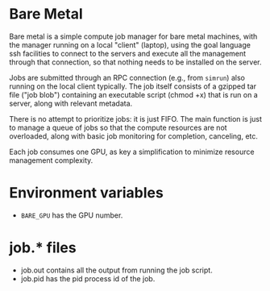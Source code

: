 # Bare Metal

Bare metal is a simple compute job manager for bare metal machines, with the manager running on a local "client" (laptop), using the goal language ssh facilities to connect to the servers and execute all the management through that connection, so that nothing needs to be installed on the server.

Jobs are submitted through an RPC connection (e.g., from `simrun`) also running on the local client typically.  The job itself consists of a gzipped tar file ("job blob") containing an executable script (chmod +x) that is run on a server, along with relevant metadata.

There is no attempt to prioritize jobs: it is just FIFO. The main function is just to manage a queue of jobs so that the compute resources are not overloaded, along with basic job monitoring for completion, canceling, etc.

Each job consumes one GPU, as key a simplification to minimize resource management complexity.

# Environment variables

* `BARE_GPU` has the GPU number.

# job.* files

* job.out contains all the output from running the job script.
* job.pid has the pid process id of the job.

